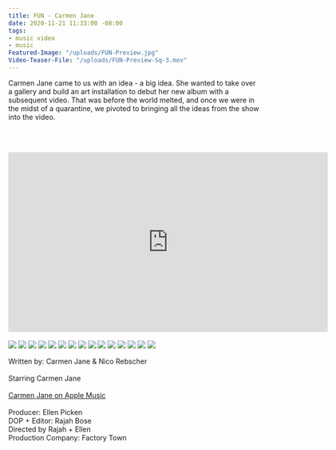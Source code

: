```yaml
---
title: FUN - Carmen Jane
date: 2020-11-21 11:33:00 -08:00
tags:
- music video
- music
Featured-Image: "/uploads/FUN-Preview.jpg"
Video-Teaser-File: "/uploads/FUN-Preview-Sq-3.mov"
---
```


Carmen Jane came to us with an idea - a big idea. She wanted to take over a gallery and build an art installation to debut her new album with a subsequent video. That was before the world melted, and once we were in the midst of a quarantine, we pivoted to bringing all the ideas from the show into the video. 

<BR><BR>

<iframe src="https://player.vimeo.com/video/445406913" width="640" height="360" frameborder="0" allow="autoplay; fullscreen" allowfullscreen></iframe>


<BR>
<BR>


<div class="gallery" data-columns="3">
<img src="/uploads/FactoryTown_MusicVideo-SlowItDownWindoe1006.jpg" />
<img src="/uploads/FactoryTown_MusicVideo-SlowItDownWindoe1004.jpg" />
<img src="/uploads/FactoryTown_MusicVideo-SlowItDownWindoe1007.jpg" />
<img src="/uploads/FactoryTown_MusicVideo-SlowItDownWindoe1005.jpg" />
<img src="/uploads/FactoryTown_MusicVideo-SlowItDownWindoe1001.jpg" />
<img src="/uploads/FactoryTown_MusicVideo-SlowItDownWindoe1003.jpg" />
<img src="/uploads/FactoryTown_MusicVideo-SlowItDownWindoe1002.jpg" />
<img src="/uploads/FactoryTown_MusicVideo-SlowItDownWindoe1008.jpg" />
<img src="/uploads/FactoryTown_MusicVideo-SlowItDownWindoe1015.jpg" />
<img src="/uploads/FactoryTown_MusicVideo-SlowItDownWindoe1012.jpg" />
<img src="/uploads/FactoryTown_MusicVideo-SlowItDownWindoe1014.jpg" />
<img src="/uploads/FactoryTown_MusicVideo-SlowItDownWindoe1009.jpg" />
<img src="/uploads/FactoryTown_MusicVideo-SlowItDownWindoe1018.jpg" />
<img src="/uploads/FactoryTown_MusicVideo-SlowItDownWindoe1017.jpg" />
<img src="/uploads/FactoryTown_MusicVideo-SlowItDownWindoe1016.jpg" />

</div>




Written by: Carmen Jane & Nico Rebscher <BR>
<BR>
Starring Carmen Jane <BR>
<BR>
[Carmen Jane on Apple Music](https://itunes.apple.com/us/artist/carmen-jane/1526883492?ign-gact=3&ls=1)<BR>
<BR>
Producer: Ellen Picken<BR>
DOP \+ Editor: Rajah Bose<BR>
Directed by Rajah \+ Ellen<BR>
Production Company: Factory Town<BR>

